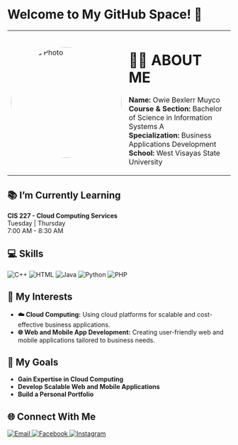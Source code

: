 # Welcome to My GitHub Space! 🌌

<table>
  <tr>
    <td width="30%">
      <img src="(https://drive.google.com/file/d/1kX7trBWCgQCEVxpEYgPOgIoYO5aaVdVJ/view?usp=drive_link)" alt="Owie's Photo" style="width: 250px; border-radius: 50%;">
    </td>
    <td>
      <h1>👩‍💻 ABOUT ME</h1>
      <p>
        <strong>Name:</strong> Owie Bexlerr Muyco <br>
        <strong>Course & Section:</strong> Bachelor of Science in Information Systems A <br>
        <strong>Specialization:</strong> Business Applications Development <br>
        <strong>School:</strong> West Visayas State University
      </p>
    </td>
  </tr>
</table>

## 📚 I’m Currently Learning
**CIS 227 - Cloud Computing Services**  
Tuesday  |  Thursday  
7:00 AM - 8:30 AM

## 💻 Skills

<p align="left">
  <img src="https://img.shields.io/badge/C++-00599C?style=for-the-badge&logo=c%2B%2B&logoColor=white" alt="C++" />
  <img src="https://img.shields.io/badge/HTML-E34F26?style=for-the-badge&logo=html5&logoColor=white" alt="HTML" />
  <img src="https://img.shields.io/badge/Java-007396?style=for-the-badge&logo=java&logoColor=white" alt="Java" />
  <img src="https://img.shields.io/badge/Python-3776AB?style=for-the-badge&logo=python&logoColor=white" alt="Python" />
  <img src="https://img.shields.io/badge/PHP-777BB4?style=for-the-badge&logo=php&logoColor=white" alt="PHP" />
</p>

## 🌟 My Interests

- **☁️ Cloud Computing:** Using cloud platforms for scalable and cost-effective business applications.
- **🌐 Web and Mobile App Development:** Creating user-friendly web and mobile applications tailored to business needs.

## 🎯 My Goals

- **Gain Expertise in Cloud Computing** 
- **Develop Scalable Web and Mobile Applications**
- **Build a Personal Portfolio**

## 🌐 Connect With Me

<p align="left">
  <a href="mailto:owiebexlerr.muyco@wvsu.edu.ph">
    <img src="https://img.shields.io/badge/Email-D14836?style=for-the-badge&logo=gmail&logoColor=white" alt="Email" />
  </a>
  <a href="https://www.facebook.com/ricapearl.alamo/">
    <img src="https://img.shields.io/badge/Facebook-1877F2?style=for-the-badge&logo=facebook&logoColor=white" alt="Facebook" />
  </a>
  <a href="https://www.instagram.com/rica.alamo/">
    <img src="https://img.shields.io/badge/Instagram-E4405F?style=for-the-badge&logo=instagram&logoColor=white" alt="Instagram" />
  </a>
</p>
